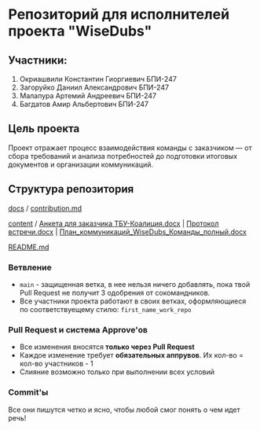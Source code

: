 # Репозиторий для исполнителей проекта "WiseDubs"

## Участники: 
1. Окриашвили Константин Гиоргиевич БПИ-247
2. Загоруйко Даниил Александрович БПИ-247
3. Малапура Артемий Андреевич БПИ-247
4. Багдатов Амир Альбертович БПИ-247

## Цель проекта
Проект отражает процесс взаимодействия команды с заказчиком — от сбора требований и анализа потребностей до подготовки итоговых документов и организации коммуникаций.

## Структура репозитория

[docs](docs) /  [contribution.md](docs/contribution.md)   

[content](content) /      [Анкета для заказчика ТБУ-Коалиция.docx](content/Анкета%20для%20заказчика%20ТБУ-Коалиция.docx)            | [Протокол встречи.docx](content/Протокол%20встречи.docx)        | [План_коммуникаций_WiseDubs_Команды_полный.docx](content/План_коммуникаций_WiseDubs_Команды_полный.docx)

[README.md](README.md)                         


### Ветвление
- `main` - защищенная ветка, в нее нельзя ничего добавлять, пока твой Pull Request не получит 3 одобрения от сокомандников.
- Все участники проекта работают в своих ветках, оформляющиеся по соответствуещему стилю:
`first_name_work_repo`

### Pull Request и система Approve'ов
- Все изменения вносятся **только через Pull Request** 
- Каждое изменение требует **обязательных аппрувов**. Их кол-во = кол-во участников - 1
- Слияние возможно только при выполнении всех условий 

### Commit'ы
Все они пишутся четко и ясно, чтобы любой смог понять о чем идет речь!